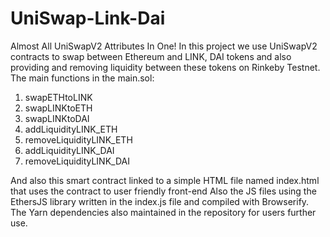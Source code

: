# UniSwap-Link-Dai
Almost All UniSwapV2 Attributes In One!
In this project we use UniSwapV2 contracts to swap between Ethereum and LINK, DAI tokens and also providing and removing liquidity between these tokens on Rinkeby Testnet.
The main functions in the main.sol:
  1. swapETHtoLINK
  2. swapLINKtoETH
  3. swapLINKtoDAI
  4. addLiquidityLINK_ETH
  5. removeLiquidityLINK_ETH
  6. addLiquidityLINK_DAI
  7. removeLiquidityLINK_DAI

And also this smart contract linked to a simple HTML file named index.html that uses the contract to user friendly front-end
Also the JS files using the EthersJS library written in the index.js file and compiled with Browserify.
The Yarn dependencies also maintained in the repository for users further use.

